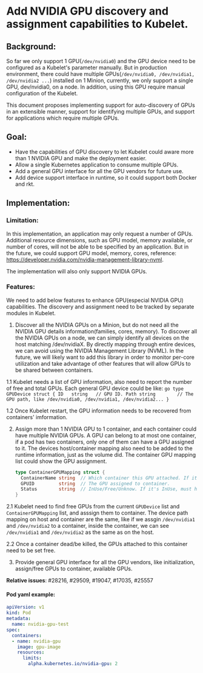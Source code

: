 # Add NVIDIA GPU discovery and assignment capabilities to Kubelet.

## Background:

So far we only support 1 GPU(```/dev/nvidia0```) and the GPU device need to be configured as a Kubelet's parameter manually. But in production environment, there could have multiple GPUs(```/dev/nvidia0, /dev/nvidia1, /dev/nvidia2 ...```) installed on 1 Minion, currently, we only support a single GPU, dev/nvidia0, on a node. In addition, using this GPU require manual configuration of the Kubelet.

This document proposes implementing support for auto-discovery of GPUs in an extensible manner, support for identifying multiple GPUs, and support for applications which require multiple GPUs.


## Goal:

 - Have the capabilities of GPU discovery to let Kubelet could aware more than 1 NVIDIA GPU and make the deployment easier.
 - Allow a single Kubernetes application to consume multiple GPUs.
 - Add a general GPU interface for all the GPU vendors for future use.
 - Add device support interface in runtime, so it could support both Docker and rkt.


## Implementation:

### Limitation:

In this implementation, an application may only request a number of GPUs. Additional resource dimensions, such as GPU model, memory available, or number of cores, will not be able to be specified by an application. But in the future, we could support GPU model, memory, cores, reference: https://developer.nvidia.com/nvidia-management-library-nvml.

The implementation will also only support NVIDIA GPUs.

### Features:

We need to add below features to enhance GPU(especial NVIDIA GPU) capabilities. The discovery and assignment need to be tracked by separate modules in Kubelet.

 1. Discover all the NVIDIA GPUs on a Minion, but do not need all the NVIDIA GPU details information(families, cores, memory). To discover all the NVIDIA GPUs on a node, we can simply identify all devices on the host matching /dev/nvidiaX. By directly mapping through entire devices, we can avoid using the NVIDIA Management Library (NVML). In the future, we will likely want to add this library in order to monitor per-core utilization and take advantage of other features that will allow GPUs to be shared between containers.
 
  1.1 Kubelet needs a list of GPU information, also need to report the number of free and total GPUs. Each general GPU device could be like:
    ```go
    type GPUDevice struct {
      ID   string	// GPU ID.
      Path string		 // The GPU path, like /dev/nvidia0, /dev/nvidia1, /dev/nvidia2...
    }
    ```

  1.2 Once Kubelet restart, the GPU information needs to be recovered from containers' imformation.

 2. Assign more than 1 NVIDIA GPU to 1 container, and each container could have multiple NVIDIA GPUs. A GPU can belong to at most one container, if a pod has two containers, only one of them can have a GPU assigned to it. The devices host/container mapping also need to be added to the runtime information, just as the volume did. The container GPU mapping list could show the GPU assignment.
	
    ```go
    type ContainerGPUMapping struct {
      ContainerName string	// Which container this GPU attached. If it's NULL, the status can't be Free.
      GPUID         string	// The GPU assigned to container.
      Status        string	// InUse/Free/Unknow. If it's InUse, must has a container name.
    }
    ```
  
  2.1 Kubelet need to find free GPUs from the current ```GPUDevice``` list and ```ContainerGPUMapping``` list, and asssign them to container. The device path mapping on host and container are the same, like if we assgin ```/dev/nvidia1``` and ```/dev/nvidia2``` to a container, inside the container, we can see ```/dev/nvidia1``` and ```/dev/nvidia2``` as the same as on the host.
  
  2.2 Once a container dead/be killed, the GPUs attached to this container need to be set free.

 3. Provide general GPU interface for all the GPU vendors, like initialization, assign/free GPUs to container, available GPUs.


**Relative issues**: #28216, #29509, #19047, #17035, #25557

#### Pod yaml example:

```yaml
apiVersion: v1
kind: Pod
metadata:
  name: nvidia-gpu-test
spec:
  containers:
  - name: nvidia-gpu
    image: gpu-image
    resources:
      limits:
        alpha.kubernetes.io/nvidia-gpu: 2
```

